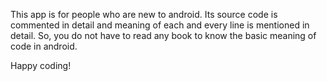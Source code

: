 This app is for people who are new to android. Its source code is commented in detail and meaning of each and every line is mentioned in detail. So, you do not have to read any book to know the basic meaning of code in android.

Happy coding!
